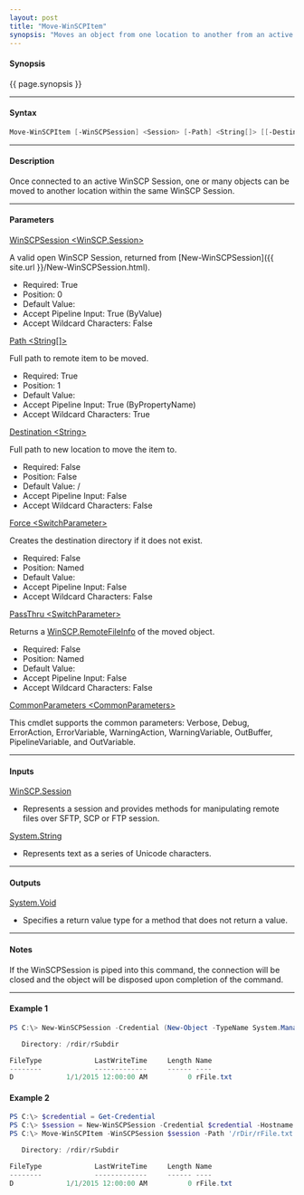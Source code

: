 ```yaml
---
layout: post
title: "Move-WinSCPItem"
synopsis: "Moves an object from one location to another from an active WinSCP Session."
---
```


#### **Synopsis**

{{ page.synopsis }}

---

#### **Syntax**

```powershell
Move-WinSCPItem [-WinSCPSession] <Session> [-Path] <String[]> [[-Destination] <String>] [-Force] [-PassThru] [<CommonParameters>]
```

---

#### **Description**

Once connected to an active WinSCP Session, one or many objects can be moved to another location within the same WinSCP Session.

---

#### **Parameters**

[WinSCPSession \<WinSCP.Session\>](http://winscp.net/eng/docs/library_session)

A valid open WinSCP Session, returned from [New-WinSCPSession]({{ site.url }}/New-WinSCPSession.html).

* Required: True
* Position: 0
* Default Value:
* Accept Pipeline Input: True (ByValue)
* Accept Wildcard Characters: False

[Path \<String\[\]\>](http://winscp.net/eng/docs/library_session_movefile)

Full path to remote item to be moved.

* Required: True
* Position: 1
* Default Value:
* Accept Pipeline Input: True (ByPropertyName)
* Accept Wildcard Characters: True

[Destination \<String\>](http://winscp.net/eng/docs/library_session_movefile)

Full path to new location to move the item to.

* Required: False
* Position: False
* Default Value: /
* Accept Pipeline Input: False
* Accept Wildcard Characters: False

[Force \<SwitchParameter\>](https://msdn.microsoft.com/en-us/library/system.management.automation.switchparameter(v=vs.85).aspx)

Creates the destination directory if it does not exist.

* Required: False
* Position: Named
* Default Value:
* Accept Pipeline Input: False
* Accept Wildcard Characters: False

[PassThru \<SwitchParameter\>](https://msdn.microsoft.com/en-us/library/system.management.automation.switchparameter(v=vs.85).aspx)

Returns a [WinSCP.RemoteFileInfo](http://winscp.net/eng/docs/library_remotefileinfo) of the moved object.

* Required: False
* Position: Named
* Default Value:
* Accept Pipeline Input: False
* Accept Wildcard Characters: False

[CommonParameters \<CommonParameters\>](http://go.microsoft.com/fwlink/?LinkID=113216)

This cmdlet supports the common parameters: Verbose, Debug, ErrorAction, ErrorVariable, WarningAction, WarningVariable, OutBuffer, PipelineVariable, and OutVariable.

---

#### **Inputs**

[WinSCP.Session](http://winscp.net/eng/docs/library_session)

* Represents a session and provides methods for manipulating remote files over SFTP, SCP or FTP session.

[System.String](https://msdn.microsoft.com/en-us/library/system.string(v=vs.110).aspx)

* Represents text as a series of Unicode characters.

---

#### **Outputs**

[System.Void](https://msdn.microsoft.com/en-us/library/system.void(v=vs.110).aspx)

* Specifies a return value type for a method that does not return a value.

---

#### **Notes**

If the WinSCPSession is piped into this command, the connection will be closed and the object will be disposed upon completion of the command.

---

#### **Example 1**

```powershell
PS C:\> New-WinSCPSession -Credential (New-Object -TypeName System.Managemnet.Automation.PSCredential -ArgumentList $env:USERNAME, (New-Object -TypeName System.Security.SecureString)) -HostName $env:COMPUTERNAME -Protocol Ftp | Move-WinSCPItem -Path '/rDir/rFile.txt' -Destination '/rDir/rSubDir/'

   Directory: /rdir/rSubdir

FileType             LastWriteTime     Length Name
--------             -------------     ------ ----
D             1/1/2015 12:00:00 AM          0 rFile.txt
```

#### **Example 2**

```powershell
PS C:\> $credential = Get-Credential
PS C:\> $session = New-WinSCPSession -Credential $credential -Hostname 'myftphost.org' -SshHostKeyFingerprint 'ssh-rsa 1024 xx:xx:xx:xx:xx:xx:xx:xx:xx:xx:xx:xx:xx:xx:xx:xx'
PS C:\> Move-WinSCPItem -WinSCPSession $session -Path '/rDir/rFile.txt' -Destination '/rDir/rSubDir/' -PassThru

   Directory: /rdir/rSubdir

FileType             LastWriteTime     Length Name
--------             -------------     ------ ----
D             1/1/2015 12:00:00 AM          0 rFile.txt
```